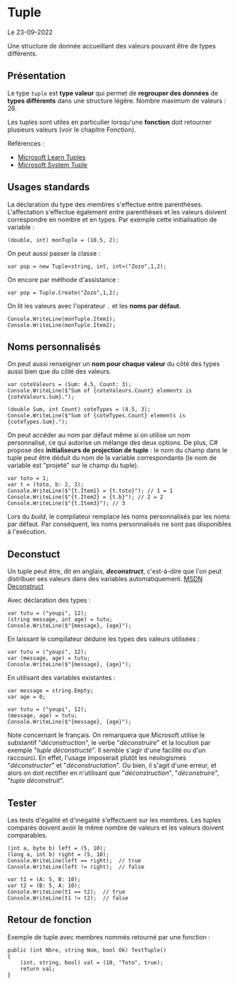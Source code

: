 # Tuple

Le 23-09-2022

Une structure de donnée accueillant des valeurs pouvant être de types différents.

## Présentation

Le type `tuple` est **type valeur** qui permet de **regrouper des données** de **types différents** dans une structure légère. Nombre maximum de valeurs : 26.

Les tuples sont utiles en particulier lorsqu'une **fonction** doit retourner plusieurs valeurs (voir le chapitre Fonction). 

Références :
- [Microsoft Learn Tuples](https://learn.microsoft.com/fr-fr/dotnet/csharp/language-reference/builtin-types/value-tuples "Microsoft Learn Tuples")
- [Microsoft System Tuple](https://learn.microsoft.com/fr-fr/dotnet/api/system.tuple "Microsoft System Tuple")

## Usages standards

La déclaration du type des membres s'effectue entre parenthèses. L'affectation s'effectue également entre parenthèses et les valeurs doivent correspondre en nombre et en types. Par exemple cette initialisation de variable :
```
(double, int) monTuple = (10.5, 2);
```

On peut aussi passer la classe :
```
var pop = new Tuple<string, int, int>("Zozo",1,2);
```

On encore par méthode d'assistance :
```
var pop = Tuple.Create("Zozo",1,2);
```

On lit les valeurs avec l'opérateur `.` et les **noms par défaut**.
```
Console.WriteLine(monTuple.Item1);
Console.WriteLine(monTuple.Item2);
```

## Noms personnalisés

On peut aussi renseigner un **nom pour chaque valeur** du côté des types aussi bien que du côté des valeurs. 
```
var coteValeurs = (Sum: 4.5, Count: 3);
Console.WriteLine($"Sum of {coteValeurs.Count} elements is {coteValeurs.Sum}.");
	
(double Sum, int Count) coteTypes = (4.5, 3);
Console.WriteLine($"Sum of {coteTypes.Count} elements is {coteTypes.Sum}.");
```

On peut accéder au nom par défaut même si on utilise un nom personnalisé, ce qui autorise un mélange des deux options. De plus, C# propose des **initialiseurs de projection de tuple** : le nom du champ dans le tuple peut être déduit du nom de la variable correspondante (le nom de variable est "projeté" sur le champ du tuple).
```
var toto = 1;
var t = (toto, b: 2, 3);
Console.WriteLine($"{t.Item1} = {t.toto}"); // 1 = 1
Console.WriteLine($"{t.Item2} = {t.b}"); // 2 = 2
Console.WriteLine($"{t.Item3}"); // 3
```

Lors du *build*, le compilateur remplace les noms personnalisés par les noms par défaut. Par conséquent, les noms personnalisés ne sont pas disponibles à l'exécution.

## Deconstuct

Un tuple peut être, dit en anglais, ***deconstruct***, c'est-à-dire que l'on peut distribuer ses valeurs dans des variables automatiquement. [MSDN Deconstruct](https://learn.microsoft.com/fr-fr/dotnet/csharp/fundamentals/functional/deconstruct "MSDN Deconstruct")

Avec déclaration des types :
```
var tutu = ("youpi", 12);
(string message, int age) = tutu;
Console.WriteLine($"{message}, {age}");
```

En laissant le compilateur déduire les types des valeurs utilisées :
```
var tutu = ("youpi", 12);
var (message, age) = tutu;
Console.WriteLine($"{message}, {age}");
```

En utilisant des variables existantes :
```
var message = string.Empty;
var age = 0;

var tutu = ("youpi", 12);
(message, age) = tutu;
Console.WriteLine($"{message}, {age}");
```

Note concernant le français. On remarquera que Microsoft utilise le substantif "*déconstruction*", le verbe "*déconstruire*" et la locution par exemple "*tuple déconstructé*". Il semble s'agir d'une facilité ou d'un raccourci. En effet, l'usage imposerait plutôt les néologismes "*déconstructer*" et "*déconstructation*". Ou bien, il s'agit d'une erreur, et alors on doit rectifier en n'utilisant que "*déconstruction*", "*déconstruire*", "*tuple déconstruit*".

## Tester

Les tests d'égalité et d'inégalité s'effectuent sur les membres. Les tuples comparés doivent avoir le même nombre de valeurs et les valeurs doivent comparables. 
```
(int a, byte b) left = (5, 10);
(long a, int b) right = (5, 10);
Console.WriteLine(left == right);  // true
Console.WriteLine(left != right);  // false
	
var t1 = (A: 5, B: 10);
var t2 = (B: 5, A: 10);
Console.WriteLine(t1 == t2);  // true
Console.WriteLine(t1 != t2);  // false
```

## Retour de fonction

Exemple de tuple avec membres nommés retourné par une fonction :
```
public (int Nbre, string Nom, bool Ok) TestTuple()
{
	(int, string, bool) val = (10, "Toto", true);
	return val;
}
```